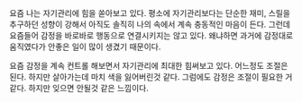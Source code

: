 요즘 나는 자기관리에 힘을 쏟아보고 있다. 평소에 자기관리보다는 단순한 재미, 스릴을 추구하던 성향이 강해서 아직도 솔직히 나의 속에서 계속 충동적인 마음이 든다. 그런데 요즘들어 감정을 바로바로 행동으로 연결시키지는 않고 있다. 왜냐하면 과거에 감정대로 움직였다가 안좋은 일이 많이 생겼기 때문이다.

요즘 감정을 계속 컨트롤 해보면서 자기관리에 최대한 힘써보고 있다. 어느정도 조절은 된다. 하지만 살아가는데 마치 색을 잃어버린것 같다. 그럼에도 감정은 조절이 필요한 거 같다. 하지만 잊으면 안될것 같은 느낌이다.